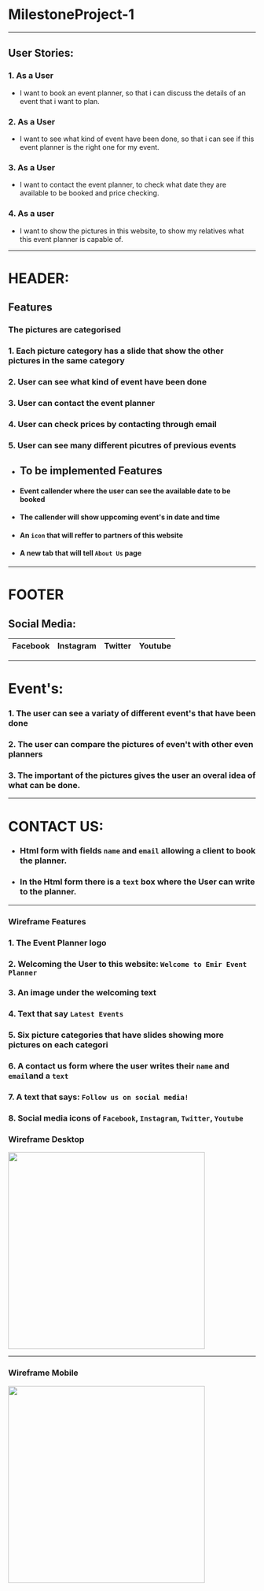 # MilestoneProject-1
---
## User Stories:

### **1.** As a User
- I want to book an event planner, 
so that i can discuss the details of an event that i want to plan.

### **2.** As a User
- I want to see what kind of event have been done, 
so that i can see if this event planner is the right one for my event.

### **3.** As a User
- I want to contact the event planner, 
to check what date they are available to be booked and price checking.

### **4.** As a user
- I want to show the pictures in this website, 
to show my relatives what this event planner is capable of.

---

# HEADER:
## Features

### The pictures are categorised
### **1.** Each picture category has a slide that show the other pictures in the same category
### **2.** User can see what kind of event have been done 
### **3.** User can contact the event planner
### **4.** User can check prices by contacting through email
### **5.** User can see many different picutres of previous events

- ## To be implemented Features
- #### Event callender where the user can see the available date to be booked
- #### The callender will show uppcoming event's in date and time
- #### An `icon` that will reffer to partners of this website
- #### A new tab that will tell `About Us` page 
---
# FOOTER
## Social Media:

| Facebook | Instagram |Twitter | Youtube | 
| --- | --- | --- |  --- | 
---
# Event's:
### **1.**  The user can see a variaty of different event's that have been done
### **2.**  The user can compare the pictures of even't with other even planners
### **3.**  The important of the pictures gives the user an overal idea of what can be done.
---
# CONTACT US: 
 - ### Html form with fields `name` and `email` allowing a client to book the planner.
 - ### In the Html form there is a `text` box where the User can write to the planner.
 ---
 
 ### Wireframe Features
 ### **1.** The Event Planner logo
 ### **2.** Welcoming the User to this website: `Welcome to Emir Event Planner`
 ### **3.** An image under the welcoming text
 ### **4.** Text that say `Latest Events`
 ### **5.** Six picture categories that have slides showing more pictures on each categori
 ### **6.** A contact us form where the user writes their `name` and `email`and a `text`
 ### **7.** A text that says: `Follow us on social media!`
 ### **8.** Social media icons of `Facebook`, `Instagram`, `Twitter`, `Youtube`  
 
 
 ### Wireframe Desktop 
 <img src="Wireframe/Emir.A-image-1.png" width="400">
 
 ---
 
 ### Wireframe Mobile
 <img src="Wireframe/Emir.A-android-image-2.png" width="400">
 
 
